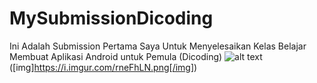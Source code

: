 # MySubmissionDicoding
Ini Adalah Submission Pertama Saya Untuk Menyelesaikan Kelas Belajar Membuat Aplikasi Android untuk Pemula (Dicoding)
![alt text](https://imgur.com/rneFhLN)
([img]https://i.imgur.com/rneFhLN.png[/img])
